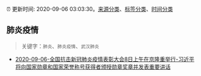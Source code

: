 :alarm_clock: 更新时间: 2020-09-06 03:03:30。[来源分类](../README.md)、[标签分类](../TAGS.md)、[时间分类](../TIMELINE.md)

## 肺炎疫情


> 关键字：`肺炎`、`肺炎疫情`、`武汉肺炎`



- [2020-09-06-全国抗击新冠肺炎疫情表彰大会8日上午在京隆重举行-习近平将向国家勋章和国家荣誉称号获得者颁授勋章奖章并发表重要讲话](http://app.cctv.com/special/cportal/detail/arti/index.html?id=ArtiBmqx9OYyPdI2k25V6ahr200906&isfromapp=1) 